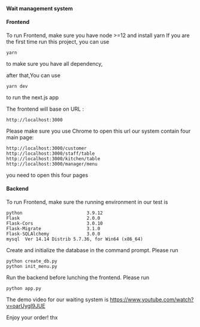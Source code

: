 ﻿#### Wait management system

#### Frontend

To run Frontend, make sure you have node >=12 and install yarn
If you are the first time run this project, you can use 

```shell
yarn
```

to make sure you have all dependency, 

after that,You can use

```shell
yarn dev	
```

to run the next.js app

The frontend will base on URL :

```
http://localhost:3000
```

Please make sure you use Chrome to open this url
our system contain four main page:

```
http://localhost:3000/customer
http://localhost:3000/staff/table
http://localhost:3000/kitchen/table
http://localhost:3000/manager/menu
```

you need to open this four pages

#### Backend

To run Frontend, make sure the running environment in our test is    

```
python                        3.9.12
Flask                         2.0.0
Flask-Cors                    3.0.10
Flask-Migrate                 3.1.0
Flask-SQLAlchemy              3.0.0
mysql  Ver 14.14 Distrib 5.7.36, for Win64 (x86_64)
```  
  

Create and initialize the database in the command prompt. Please run

```
python create_db.py
python init_menu.py
```  

Run the backend before lunching the frontend. Please run  
```
python app.py
```
The demo video for our waiting system is https://www.youtube.com/watch?v=oarUygI9JUE



Enjoy your order! thx
